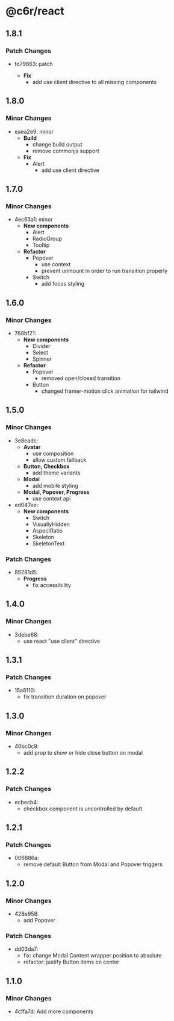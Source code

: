 # @c6r/react

## 1.8.1

### Patch Changes

- fd79863: patch

  - **Fix**
    - add use client directive to all missing components

## 1.8.0

### Minor Changes

- eaea2e9: minor
  - **Build**
    - change build output
    - remove commonjs support
  - **Fix**
    - Alert
      - add use client directive

## 1.7.0

### Minor Changes

- 4ec63a1: minor
  - **New components**
    - Alert
    - RadioGroup
    - Tooltip
  - **Refactor**
    - Popover
      - use context
      - prevent unmount in order to run transition properly
    - Switch
      - add focus styling

## 1.6.0

### Minor Changes

- 768bf21:
  - **New components**
    - Divider
    - Select
    - Spinner
  - **Refactor**
    - Popover
      - removed open/closed transition
    - Button
      - changed framer-motion click animation for tailwind

## 1.5.0

### Minor Changes

- 3e8eadc:
  - **Avatar**
    - use composition
    - allow custom fallback
  - **Button, Checkbox**
    - add theme variants
  - **Modal**
    - add mobile styling
  - **Modal, Popover, Progress**
    - use context api
- ed047ee:
  - **New components**
    - Switch
    - VisuallyHidden
    - AspectRatio
    - Skeleton
    - SkeletonText

### Patch Changes

- 85281d5:
  - **Progress**
    - fix accessibility

## 1.4.0

### Minor Changes

- 3debe68:
  - use react "use client" directive

## 1.3.1

### Patch Changes

- 15a8110:
  - fix transition duration on popover

## 1.3.0

### Minor Changes

- 40bc0c9:
  - add prop to show or hide close button on modal

## 1.2.2

### Patch Changes

- ecbecb4:
  - checkbox component is uncontrolled by default

## 1.2.1

### Patch Changes

- 006886a:
  - remove default Button from Modal and Popover triggers

## 1.2.0

### Minor Changes

- 428e958:
  - add Popover

### Patch Changes

- dd03da7:
  - fix: change Modal.Content wrapper position to absolute
  - refactor: justify Button items on center

## 1.1.0

### Minor Changes

- 4cffa7d: Add more components
